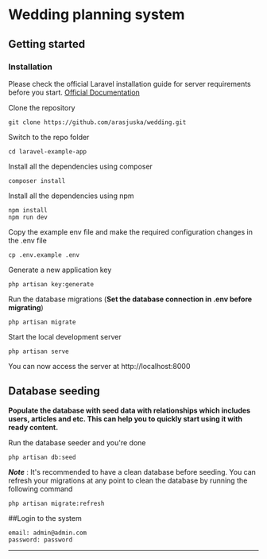 # Wedding planning system

## Getting started

### Installation

Please check the official Laravel installation guide for server requirements before you start. [Official Documentation](https://laravel.com/docs/5.4/installation#installation)

Clone the repository

    git clone https://github.com/arasjuska/wedding.git

Switch to the repo folder

    cd laravel-example-app

Install all the dependencies using composer

    composer install

Install all the dependencies using npm

    npm install
    npm run dev

Copy the example env file and make the required configuration changes in the .env file

    cp .env.example .env

Generate a new application key

    php artisan key:generate

Run the database migrations (**Set the database connection in .env before migrating**)

    php artisan migrate

Start the local development server

    php artisan serve

You can now access the server at http://localhost:8000

## Database seeding

**Populate the database with seed data with relationships which includes users, articles and etc. This can help you to quickly start using it with ready content.**

Run the database seeder and you're done

    php artisan db:seed

***Note*** : It's recommended to have a clean database before seeding. You can refresh your migrations at any point to clean the database by running the following command

    php artisan migrate:refresh

##Login to the system

    email: admin@admin.com
    password: password

----------
